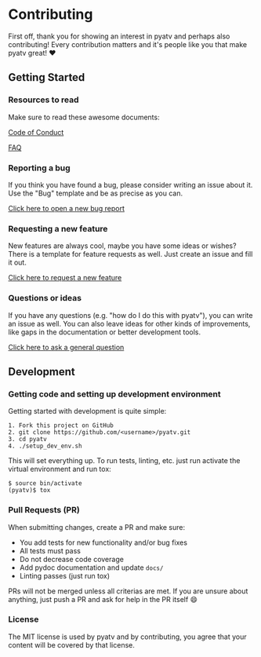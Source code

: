 # Contributing

First off, thank you for showing an interest in pyatv and perhaps also contributing!
Every contribution matters and it's people like you that make pyatv great! :heart:

## Getting Started

### Resources to read

Make sure to read these awesome documents:

[Code of Conduct](CODE_OF_CONDUCT.md)

[FAQ](https://pyatv.readthedocs.io/en/master/faq.html)

### Reporting a bug

If you think you have found a bug, please consider writing an issue about it. Use the "Bug" template
and be as precise as you can.

[Click here to open a new bug report](https://github.com/postlund/pyatv/issues/new?assignees=&labels=bug&template=bug_report.md&title=)

### Requesting a new feature

New features are always cool, maybe you have some ideas or wishes? There is a template for feature
requests as well. Just create an issue and fill it out.

[Click here to request a new feature](https://github.com/postlund/pyatv/issues/new?assignees=&labels=feature&template=feature_request.md&title=)

### Questions or ideas

If you have any questions (e.g. "how do I do this with pyatv"), you can write an issue as well. You can also
leave ideas for other kinds of improvements, like gaps in the documentation or better development tools.

[Click here to ask a general question](https://github.com/postlund/pyatv/issues/new?assignees=&labels=question&template=question-or-idea.md&title=)

## Development

### Getting code and setting up development environment

Getting started with development is quite simple:

```
1. Fork this project on GitHub
2. git clone https://github.com/<username>/pyatv.git
3. cd pyatv
4. ./setup_dev_env.sh
```

This will set everything up. To run tests, linting, etc. just run activate the virtual environment and run tox:

```shell
$ source bin/activate
(pyatv)$ tox
```

### Pull Requests (PR)

When submitting changes, create a PR and make sure:

* You add tests for new functionality and/or bug fixes
* All tests must pass
* Do not decrease code coverage
* Add pydoc documentation and update `docs/`
* Linting passes (just run tox)

PRs will not be merged unless all criterias are met. If you are unsure about anything, just push a PR and ask
for help in the PR itself :smile:

### License

The MIT license is used by pyatv and by contributing, you agree that your content will be covered by that license.
